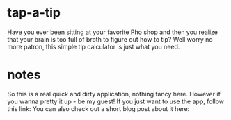 # tap-a-tip

Have you ever been sitting at your favorite Pho shop and then you realize that your brain is too full of broth to figure out how to tip?
Well worry no more patron, this simple tip calculator is just what you need.

# notes

So this is a real quick and dirty application, nothing fancy here.
However if you wanna pretty it up - be my guest!
If you just want to use the app, follow this link: <insert me later nathan>
You can also check out a short blog post about it here: <insert me later nathan>
